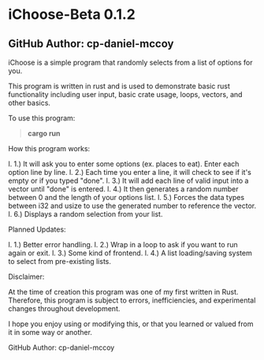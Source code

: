 # iChoose-Beta 0.1.2
## GitHub Author: cp-daniel-mccoy

iChoose is a simple program that randomly selects from a list of options for you.

This program is written in rust and is used to demonstrate basic rust functionality including user input, basic crate usage, loops, vectors, and other basics.

To use this program:
> **cargo run**

How this program works:

l. 1.) It will ask you to enter some options (ex. places to eat). Enter each option line by line.
l. 2.) Each time you enter a line, it will check to see if it's empty or if you typed "done".
l. 3.) It will add each line of valid input into a vector until "done" is entered.
l. 4.) It then generates a random number between 0 and the length of your options list.
l. 5.) Forces the data types between i32 and usize to use the generated number to reference the vector.
l. 6.) Displays a random selection from your list.

Planned Updates:

l. 1.) Better error handling.
l. 2.) Wrap in a loop to ask if you want to run again or exit.
l. 3.) Some kind of frontend.
l. 4.) A list loading/saving system to select from pre-existing lists.

Disclaimer:

At the time of creation this program was one of my first written in Rust. Therefore, this program is subject to errors, inefficiencies, and experimental changes throughout development.

I hope you enjoy using or modifying this, or that you learned or valued from it in some way or another.

GitHub Author: cp-daniel-mccoy
